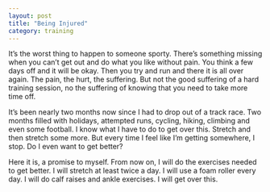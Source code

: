 ```yaml
---
layout: post
title: "Being Injured"
category: training
---
```

It’s the worst thing to happen to someone sporty. There’s something missing when you can’t get out and do what you like without pain. You think a few days off and it will be okay. Then you try and run and there it is all over again. The pain, the hurt, the suffering. But not the good suffering of a hard training session, no the suffering of knowing that you need to take more time off.

It’s been nearly two months now since I had to drop out of a track race. Two months filled with holidays, attempted runs, cycling, hiking, climbing and even some football. I know what I have to do to get over this. Stretch and then stretch some more. But every time I feel like I’m getting somewhere, I stop. Do I even want to get better?

Here it is, a promise to myself. From now on, I will do the exercises needed to get better. I will stretch at least twice a day. I will use a foam roller every day. I will do calf raises and ankle exercises. I will get over this.
